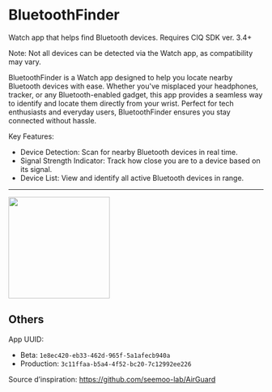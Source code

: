 # BluetoothFinder

Watch app that helps find Bluetooth devices. Requires CIQ SDK ver. 3.4+

Note: Not all devices can be detected via the Watch app, as compatibility may vary.

BluetoothFinder is a Watch app designed to help you locate nearby Bluetooth devices with ease. Whether you've misplaced your headphones, tracker, or any Bluetooth-enabled gadget, this app provides a seamless way to identify and locate them directly from your wrist. Perfect for tech enthusiasts and everyday users, BluetoothFinder ensures you stay connected without hassle.

Key Features:
 - Device Detection: Scan for nearby Bluetooth devices in real time.
 - Signal Strength Indicator: Track how close you are to a device based on its signal.
 - Device List: View and identify all active Bluetooth devices in range.

---

[<img src="https://developer.garmin.com/static/available-badge-9e49ebfb7336ce47f8df66dfe45d28ae.svg" width="200">](https://apps.garmin.com/apps/94306907-6233-4e81-a850-e2af6d2730b8)

## Others

App UUID:
  * Beta: `1e8ec420-eb33-462d-965f-5a1afecb940a`
  * Production: `3c11ffaa-b5a4-4f52-bc20-7c12992ee226`

Source d’inspiration: https://github.com/seemoo-lab/AirGuard